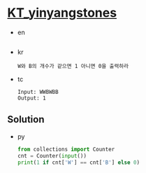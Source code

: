 # [KT_yinyangstones](https://open.kattis.com/problems/yinyangstones)

* en

  ```en

  ```

* kr

  ```kr
  W와 B의 개수가 같으면 1 아니면 0을 출력하라
  ```

* tc

  ```tc
  Input: WWBWBB
  Output: 1
  ```

## Solution

* py

  ```py
  from collections import Counter
  cnt = Counter(input())
  print(1 if cnt['W'] == cnt['B'] else 0)
  ```
